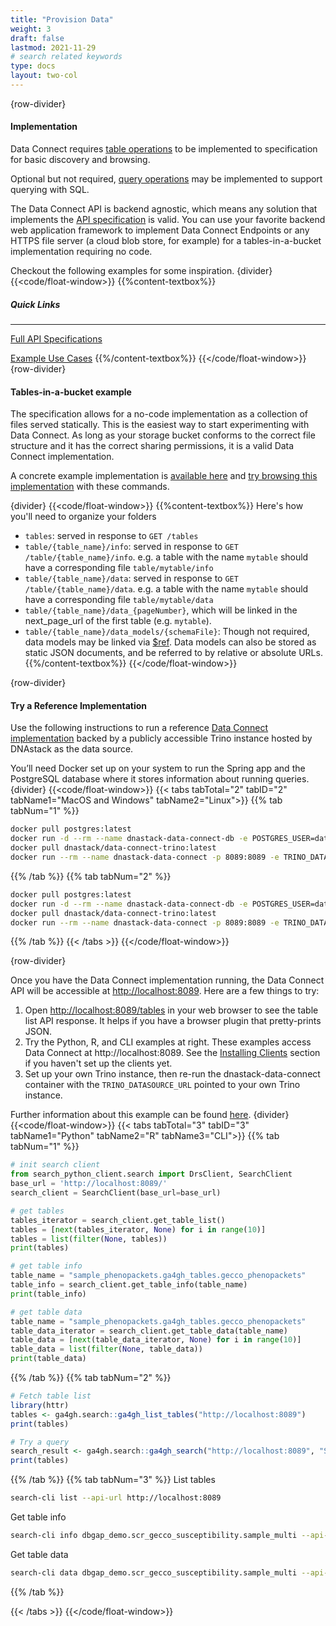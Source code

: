 ```yaml
---
title: "Provision Data"
weight: 3
draft: false
lastmod: 2021-11-29
# search related keywords
type: docs
layout: two-col
---
```


{row-divider}
#### Implementation

Data Connect requires [table operations](/api/#tag/tables) to be implemented to specification for basic discovery and browsing. 

Optional but not required, [query operations](/api/#tag/search) may be implemented to support querying with SQL.

The Data Connect API is backend agnostic, which means any solution that implements the [API specification](/api) is valid. You can use your favorite backend web application framework to implement Data Connect Endpoints or any HTTPS file server (a cloud blob store, for example) for a tables-in-a-bucket implementation requiring no code.

Checkout the following examples for some inspiration.
{divider}
{{<code/float-window>}}
{{%content-textbox%}}
##### Quick Links
---
[Full API Specifications](/api)

[Example Use Cases](/docs/use-exisitng-data/)
{{%/content-textbox%}}
{{</code/float-window>}}
{row-divider}
#### Tables-in-a-bucket example
The specification allows for a no-code implementation as a collection of files served statically. This is the easiest way to start experimenting with Data Connect. As long as your storage bucket conforms to the correct file structure and it has the correct sharing permissions, it is a valid Data Connect implementation.

A concrete example implementation is [available here](https://storage.googleapis.com/ga4gh-tables-example/tables) and [try browsing this implementation](/docs/getting-started/consume-data/#browsing) with these commands.

{divider}
{{<code/float-window>}}
{{%content-textbox%}}
Here's how you'll need to organize your folders
- ```tables```: served in response to ```GET /tables```
- ```table/{table_name}/info```: served in response to ```GET /table/{table_name}/info```.  e.g. a table with the name ```mytable``` should have a corresponding file ```table/mytable/info```
- ```table/{table_name}/data```: served in response to ```GET /table/{table_name}/data```.  e.g. a table with the name ```mytable``` should have a corresponding file ```table/mytable/data```
- ```table/{table_name}/data_{pageNumber}```, which will be linked in the next_page_url of the first table  (e.g. ```mytable```).
- ```table/{table_name}/data_models/{schemaFile}```: Though not required, data models may be linked via [$ref](https://json-schema.org/latest/json-schema-core.html#rfc.section.8.3). Data models can also be stored as static JSON documents, and be referred to by relative or absolute URLs.
{{%/content-textbox%}}
{{</code/float-window>}}

{row-divider}
#### Try a Reference Implementation

Use the following instructions to run a reference [Data Connect implementation]() backed by a publicly accessible Trino instance hosted by DNAstack as the data source.

You’ll need Docker set up on your system to run the Spring app and the PostgreSQL database where it stores information about running queries.
{divider}
{{<code/float-window>}}
{{< tabs tabTotal="2" tabID="2" tabName1="MacOS and Windows" tabName2="Linux">}}
{{% tab tabNum="1" %}}
``` bash
docker pull postgres:latest
docker run -d --rm --name dnastack-data-connect-db -e POSTGRES_USER=dataconnecttrino -e POSTGRES_PASSWORD=dataconnecttrino -p 15432:5432 postgres
docker pull dnastack/data-connect-trino:latest
docker run --rm --name dnastack-data-connect -p 8089:8089 -e TRINO_DATASOURCE_URL=https://trino-public.prod.dnastack.com -e SPRING_DATASOURCE_URL=jdbc:postgresql://host.docker.internal:15432/dataconnecttrino -e SPRING_PROFILES_ACTIVE=no-auth dnastack/data-connect-trino
```
{{% /tab %}}
{{% tab tabNum="2" %}}
``` bash
docker pull postgres:latest
docker run -d --rm --name dnastack-data-connect-db -e POSTGRES_USER=dataconnecttrino -e POSTGRES_PASSWORD=dataconnecttrino -p 15432:5432 postgres
docker pull dnastack/data-connect-trino:latest
docker run --rm --name dnastack-data-connect -p 8089:8089 -e TRINO_DATASOURCE_URL=https://trino-public.prod.dnastack.com -e SPRING_DATASOURCE_URL=jdbc:postgresql://localhost:15432/dataconnecttrino -e SPRING_PROFILES_ACTIVE=no-auth dnastack/data-connect-trino
```
{{% /tab %}}
{{< /tabs >}}
{{</code/float-window>}}

{row-divider}

Once you have the Data Connect implementation running, the Data Connect API will be accessible at [http://localhost:8089](http://localhost:8089). Here are a few things to try:

1. Open [http://localhost:8089/tables](http://localhost:8089/tables) in your web browser to see the table list API response. It helps if you have a browser plugin that pretty-prints JSON.
2. Try the Python, R, and CLI examples at right. These examples access Data Connect at http://localhost:8089. See the [Installing Clients](/docs/getting-started/clients/) section if you haven't set up the clients yet.
3. Set up your own Trino instance, then re-run the dnastack-data-connect container with the `TRINO_DATASOURCE_URL` pointed to your own Trino instance.

Further information about this example can be found [here](/docs/use-exisitng-data/using-trino/doc/).
{divider}
{{<code/float-window>}}
{{< tabs tabTotal="3" tabID="3" tabName1="Python" tabName2="R" tabName3="CLI">}}
{{% tab tabNum="1" %}}
``` Python
# init search client
from search_python_client.search import DrsClient, SearchClient
base_url = 'http://localhost:8089/'
search_client = SearchClient(base_url=base_url)
```
``` python
# get tables
tables_iterator = search_client.get_table_list()
tables = [next(tables_iterator, None) for i in range(10)]
tables = list(filter(None, tables))
print(tables)
```
``` python
# get table info
table_name = "sample_phenopackets.ga4gh_tables.gecco_phenopackets"
table_info = search_client.get_table_info(table_name)
print(table_info)
```
``` python
# get table data
table_name = "sample_phenopackets.ga4gh_tables.gecco_phenopackets"
table_data_iterator = search_client.get_table_data(table_name)
table_data = [next(table_data_iterator, None) for i in range(10)]
table_data = list(filter(None, table_data))
print(table_data)
```
{{% /tab %}}
{{% tab tabNum="2" %}}
``` R
# Fetch table list
library(httr)
tables <- ga4gh.search::ga4gh_list_tables("http://localhost:8089")
print(tables)
```
``` R
# Try a query
search_result <- ga4gh.search::ga4gh_search("http://localhost:8089", "SELECT sample_phenopackets.ga4gh_tables.gecco_phenopackets")
print(tables)
```
{{% /tab %}}
{{% tab tabNum="3" %}}
List tables
``` bash
search-cli list --api-url http://localhost:8089
```
Get table info
``` bash
search-cli info dbgap_demo.scr_gecco_susceptibility.sample_multi --api-url http://localhost:8089
```
Get table data
``` bash
search-cli data dbgap_demo.scr_gecco_susceptibility.sample_multi --api-url http://localhost:8089
```
{{% /tab %}}

{{< /tabs >}}
{{</code/float-window>}}

